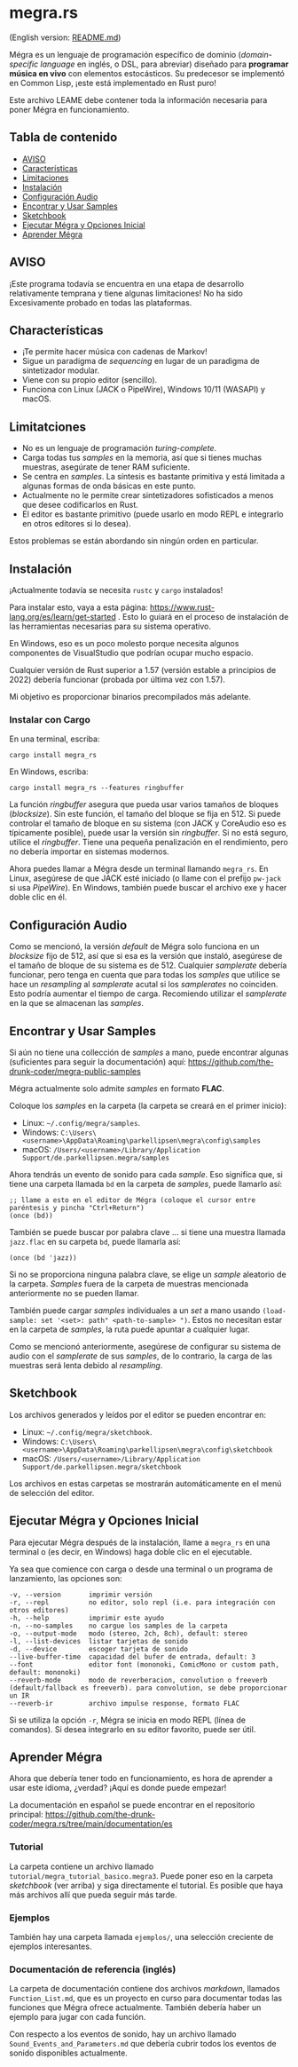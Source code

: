 # megra.rs

(English version: [README.md](https://github.com/the-drunk-coder/megra.rs/blob/main/README.md))

Mégra es un lenguaje de programación específico de dominio (*domain-specific language* en inglés, o DSL, para abreviar) diseñado para **programar música en vivo** 
con elementos estocásticos. Su predecesor se implementó en Common Lisp, ¡este está implementado en Rust puro!

Este archivo LEAME debe contener toda la información necesaria para poner Mégra en funcionamiento.

## Tabla de contenido

* [AVISO](#warning)
* [Características](#características)
* [Limitaciones](#limitaciones)
* [Instalación](#instalación)
* [Configuración Audio](#configuratión-audio)
* [Encontrar y Usar Samples](#encontra-y-usar-samples)
* [Sketchbook](#sketchbook)
* [Ejecutar Mégra y Opciones Inicial](#ejecutar-mégra-y-opciones-inicial)
* [Aprender Mégra](#aprender-mégra)

## AVISO

¡Este programa todavía se encuentra en una etapa de desarrollo relativamente temprana y tiene algunas limitaciones! No ha sido
Excesivamente probado en todas las plataformas.

## Characterísticas

* ¡Te permite hacer música con cadenas de Markov!
* Sigue un paradigma de *sequencing* en lugar de un paradigma de sintetizador modular.
* Viene con su propio editor (sencillo).
* Funciona con Linux (JACK o PipeWire), Windows 10/11 (WASAPI) y macOS.

## Limitatciones
* No es un lenguaje de programación *turing-complete*.
* Carga todas tus *samples* en la memoria, así que si tienes muchas muestras, asegúrate de tener RAM suficiente.
* Se centra en *samples*. La síntesis es bastante primitiva y está limitada a algunas formas de onda básicas en este punto.
* Actualmente no le permite crear sintetizadores sofisticados a menos que desee codificarlos en Rust.
* El editor es bastante primitivo (puede usarlo en modo REPL e integrarlo en otros editores si lo desea).

Estos problemas se están abordando sin ningún orden en particular.

## Instalación
¡Actualmente todavía se necesita `rustc` y `cargo` instalados!

Para instalar esto, vaya a esta página: https://www.rust-lang.org/es/learn/get-started .
Esto lo guiará en el proceso de instalación de las herramientas necesarias para su sistema operativo.

En Windows, eso es un poco molesto porque necesita algunos componentes de VisualStudio que
podrían ocupar mucho espacio.

Cualquier versión de Rust superior a 1.57 (versión estable a principios de 2022) debería funcionar (probada por última vez con 1.57).

Mi objetivo es proporcionar binarios precompilados más adelante.

### Instalar con Cargo
En una terminal, escriba:

```
cargo install megra_rs
```

En Windows, escriba:

```
cargo install megra_rs --features ringbuffer
```

La función *ringbuffer* asegura que pueda usar varios tamaños de bloques (*blocksize*). Sin este función, el tamaño del bloque se fija en 512. Si puede
controlar el tamaño de bloque en su sistema (con JACK y CoreAudio eso es típicamente posible), puede usar la versión sin
*ringbuffer*. Si no está seguro, utilice el *ringbuffer*. Tiene una pequeña penalización en el rendimiento, pero no debería importar en sistemas modernos.

Ahora puedes llamar a Mégra desde un terminal llamando `megra_rs`. En Linux, asegúrese de que JACK esté iniciado (o llame con el prefijo `pw-jack`
si usa *PipeWire*). En Windows, también puede buscar el archivo exe y hacer doble clic en él.

## Configuración Audio

Como se mencionó, la versión *default* de Mégra solo funciona en un *blocksize* fijo de 512, así que si esa es la versión que instaló, asegúrese de
el tamaño de bloque de su sistema es de 512. Cualquier *samplerate* debería funcionar, pero tenga en cuenta que para todas los *samples* que utilice se hace un *resampling* al *samplerate* acutal si los *samplerates* no coinciden. Esto podría aumentar el tiempo de carga. Recomiendo utilizar el *samplerate* en la que se almacenan las *samples*.

## Encontrar y Usar Samples

Si aún no tiene una collección de *samples* a mano, puede encontrar algunas (suficientes para seguir la documentación) aquí:
https://github.com/the-drunk-coder/megra-public-samples

Mégra actualmente solo admite *samples* en formato **FLAC**.

Coloque los *samples* en la carpeta (la carpeta se creará en el primer inicio):

* Linux: `~/.config/megra/samples`.
* Windows: `C:\Users\<username>\AppData\Roaming\parkellipsen\megra\config\samples`
* macOS: `/Users/<username>/Library/Application Support/de.parkellipsen.megra/samples`

Ahora tendrás un evento de sonido para cada *sample*. Eso significa que, si tiene una carpeta llamada `bd` en la carpeta de *samples*, puede llamarlo así:

```(lisp)
;; llame a esto en el editor de Mégra (coloque el cursor entre paréntesis y pincha "Ctrl+Return")
(once (bd))
```
También se puede buscar por palabra clave ... si tiene una muestra llamada `jazz.flac` en su carpeta `bd`, puede llamarla así:

```(lisp)
(once (bd 'jazz))
```

Si no se proporciona ninguna palabra clave, se elige un *sample* aleatorio de la carpeta. *Samples* fuera de la carpeta de muestras mencionada anteriormente no se pueden llamar.

También puede cargar *samples* individuales a un *set* a mano usando `(load-sample: set '<set>: path" <path-to-sample> ")`. Estos no necesitan estar en la carpeta de *samples*, la ruta puede apuntar a cualquier lugar.

Como se mencionó anteriormente, asegúrese de configurar su sistema de audio con el *samplerate* de sus *samples*, de lo contrario, la carga de las muestras será lenta debido al *resampling*.

## Sketchbook

Los archivos generados y leídos por el editor se pueden encontrar en:

* Linux: `~/.config/megra/sketchbook`.
* Windows: `C:\Users\<username>\AppData\Roaming\parkellipsen\megra\config\sketchbook`
* macOS: `/Users/<username>/Library/Application Support/de.parkellipsen.megra/sketchbook`

Los archivos en estas carpetas se mostrarán automáticamente en el menú de selección del editor.

## Ejecutar Mégra y Opciones Inicial

Para ejecutar Mégra después de la instalación, llame a `megra_rs` en una terminal o (es decir, en Windows) haga doble clic en el ejecutable.

Ya sea que comience con carga o desde una terminal o un programa de lanzamiento, las opciones son:

```
-v, --version       imprimir versión
-r, --repl          no editor, solo repl (i.e. para integración con otros editores)
-h, --help          imprimir este ayudo
-n, --no-samples    no cargue los samples de la carpeta
-o, --output-mode   modo (stereo, 2ch, 8ch), default: stereo
-l, --list-devices  listar tarjetas de sonido
-d, --device        escoger tarjeta de sonido
--live-buffer-time  capacidad del bufer de entrada, default: 3
--font              editor font (mononoki, ComicMono or custom path, default: mononoki)
--reverb-mode       modo de reverberacion, convolution o freeverb (default/fallback es freeverb). para convolution, se debe proporcionar un IR
--reverb-ir         archivo impulse response, formato FLAC
```

Si se utiliza la opción `-r`, Mégra se inicia en modo REPL (línea de comandos). Si desea integrarlo en su editor favorito, puede ser útil.

## Aprender Mégra

Ahora que debería tener todo en funcionamiento, es hora de aprender a usar este idioma, ¿verdad? ¡Aquí es donde puede empezar!

La documentación en español se puede encontrar en el repositorio principal: https://github.com/the-drunk-coder/megra.rs/tree/main/documentation/es

### Tutorial

La carpeta contiene un archivo llamado `tutorial/megra_tutorial_basico.megra3`. Puede poner eso en la carpeta *sketchbook* (ver arriba) y
siga directamente el tutorial. Es posible que haya más archivos allí que pueda seguir más tarde.

### Ejemplos

También hay una carpeta llamada `ejemplos/`, una selección creciente de ejemplos interesantes.

### Documentación de referencia (inglés)

La carpeta de documentación contiene dos archivos *markdown*, llamados `Function_List.md`, que es un proyecto en curso para documentar todas las funciones
que Mégra ofrece actualmente. También debería haber un ejemplo para jugar con cada función.

Con respecto a los eventos de sonido, hay un archivo llamado `Sound_Events_and_Parameters.md` que debería cubrir todos los eventos de sonido disponibles actualmente.




